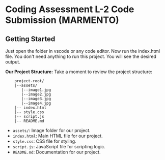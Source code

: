 # Coding Assessment L-2 Code Submission (MARMENTO)

## Getting Started
Just open the folder in vscode or any code editor.
Now run the index.html file.
You don't need anything to run this project.
You will see the desired output.

**Our Project Structure:**
Take a moment to review the project structure:

        project-root/
        |--assets/
           |--image1.jpg
           |--image2.jpg
           |--image3.jpg
           |--image4.jpg
        |-- index.html
        |-- style.css
        |-- script.js
        |-- README.md

- `assets/`: Image folder for our project.
- `index.html`: Main HTML file for our project.
- `style.css`: CSS file for styling.
- `script.js`: JavaScript file for scripting logic.
- `README.md`: Documentation for our project.

